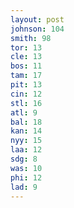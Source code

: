 ```yaml
---
layout: post
johnson: 104
smith: 98
tor: 13
cle: 13
bos: 11
tam: 17
pit: 13
cin: 12
stl: 16
atl: 9
bal: 18
kan: 14
nyy: 15
laa: 12
sdg: 8
was: 10
phi: 12
lad: 9
---
```

